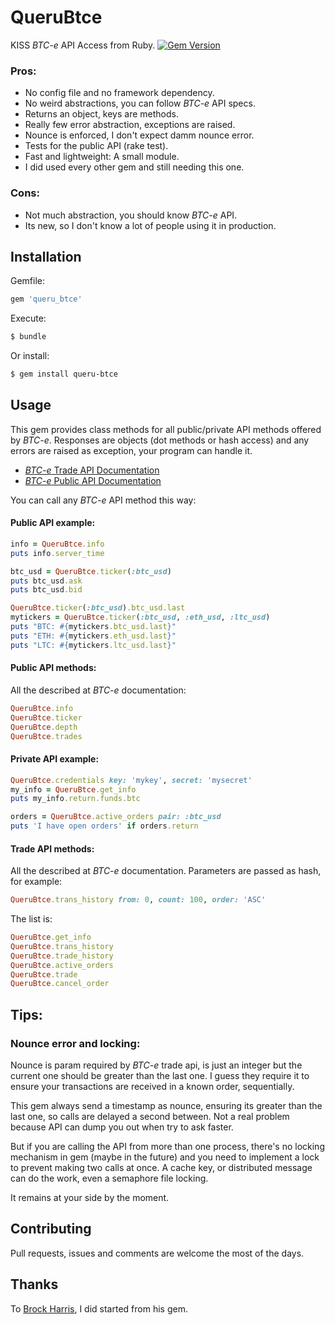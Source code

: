 # QueruBtce

KISS _BTC-e_ API Access from Ruby.
[![Gem Version](https://badge.fury.io/rb/queru_btce.svg)](https://badge.fury.io/rb/queru_btce)

### Pros:

- No config file and no framework dependency.
- No weird abstractions, you can follow _BTC-e_ API specs.
- Returns an object, keys are methods.
- Really few error abstraction, exceptions are raised.
- Nounce is enforced, I don't expect damm nounce error.
- Tests for the public API (rake test).
- Fast and lightweight: A small module.
- I did used every other gem and still needing this one.

### Cons:

- Not much abstraction, you should know _BTC-e_ API.
- Its new, so I don't know a lot of people using it in production.

## Installation

Gemfile:

```ruby
gem 'queru_btce'
```

Execute:

```bash
$ bundle
```

Or install:

```bash
$ gem install queru-btce
```

## Usage

This gem provides class methods for all public/private API methods offered by _BTC-e_.
Responses are objects (dot methods or hash access) and any errors are raised as exception, your program can handle it.

- [_BTC-e_ Trade API Documentation](https://btc-e.com/api/documentation)
- [_BTC-e_ Public API Documentation](https://btc-e.com/api/3/docs)

You can call any _BTC-e_ API method this way:

#### Public API example:
```ruby
info = QueruBtce.info
puts info.server_time

btc_usd = QueruBtce.ticker(:btc_usd)
puts btc_usd.ask
puts btc_usd.bid

QueruBtce.ticker(:btc_usd).btc_usd.last
mytickers = QueruBtce.ticker(:btc_usd, :eth_usd, :ltc_usd)
puts "BTC: #{mytickers.btc_usd.last}"
puts "ETH: #{mytickers.eth_usd.last}"
puts "LTC: #{mytickers.ltc_usd.last}"
```

#### Public API methods:

All the described at _BTC-e_ documentation:

```ruby
QueruBtce.info
QueruBtce.ticker
QueruBtce.depth
QueruBtce.trades
```

#### Private API example:
```ruby
QueruBtce.credentials key: 'mykey', secret: 'mysecret'
my_info = QueruBtce.get_info
puts my_info.return.funds.btc

orders = QueruBtce.active_orders pair: :btc_usd
puts 'I have open orders' if orders.return
```

#### Trade API methods:


All the described at _BTC-e_ documentation. Parameters are passed as hash, for example:

```ruby
QueruBtce.trans_history from: 0, count: 100, order: 'ASC'
```

The list is:

```ruby
QueruBtce.get_info
QueruBtce.trans_history
QueruBtce.trade_history
QueruBtce.active_orders
QueruBtce.trade
QueruBtce.cancel_order
```

## Tips:

### Nounce error and locking:

Nounce is param required by _BTC-e_ trade api, is just an integer but the current one should be greater than the last one. I guess they require it to ensure your transactions are received in a known order, sequentially.

This gem always send a timestamp as nounce, ensuring its greater than the last one, so calls are delayed a second between. Not a real problem because API can dump you out when try to ask faster.

But if you are calling the API from more than one process, there's no locking mechanism in gem (maybe in the future) and you need to implement a lock to prevent making two calls at once. A cache key, or distributed message can do the work, even a semaphore file locking.

It remains at your side by the moment.

## Contributing

Pull requests, issues and comments are welcome the most of the days.

## Thanks

To [Brock Harris](https://github.com/BrockHarris), I did started from his gem.
